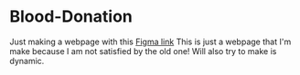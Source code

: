 # Blood-Donation

Just making a webpage with this [Figma link](https://www.figma.com/file/hmmF5j6Y93PYLgxhoUVzQi/bldonate?node-id=13%3A21)
This is just a webpage that I'm make because I am not satisfied by the old one!
Will also try to make is dynamic.
